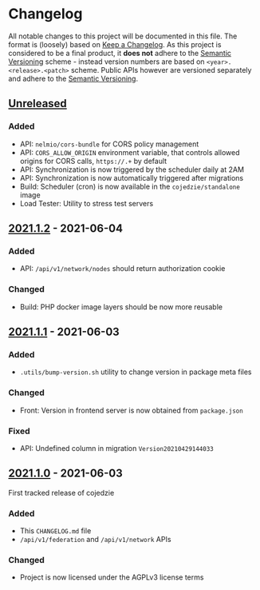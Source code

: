 # Changelog
All notable changes to this project will be documented in this file. The format is (loosely) based on [Keep a 
Changelog]. As this project is considered to be a final product, it **does not** adhere to the [Semantic Versioning] 
scheme - instead version numbers are based on `<year>.<release>.<patch>` scheme. Public APIs however are versioned 
separately and adhere to the [Semantic Versioning].  

## [Unreleased]

### Added
 - API: `nelmio/cors-bundle` for CORS policy management
 - API: `CORS_ALLOW_ORIGIN` environment variable, that controls allowed origins for CORS calls, `https://.+` by default
 - API: Synchronization is now triggered by the scheduler daily at 2AM
 - API: Synchronization is now automatically triggered after migrations
 - Build: Scheduler (cron) is now available in the `cojedzie/standalone` image
 - Load Tester: Utility to stress test servers

## [2021.1.2] - 2021-06-04

### Added
- API: `/api/v1/network/nodes` should return authorization cookie

### Changed
- Build: PHP docker image layers should be now more reusable

## [2021.1.1] - 2021-06-03

### Added
 - `.utils/bump-version.sh` utility to change version in package meta files

### Changed
 - Front: Version in frontend server is now obtained from `package.json`

### Fixed 
 - API: Undefined column in migration `Version20210429144033`

## [2021.1.0] - 2021-06-03
First tracked release of cojedzie

### Added
 - This `CHANGELOG.md` file
 - `/api/v1/federation` and `/api/v1/network` APIs

### Changed 
 - Project is now licensed under the AGPLv3 license terms

[Unreleased]: https://github.com/cojedzie/cojedzie/compare/v2021.1.1...HEAD
[2021.1.2]: https://github.com/cojedzie/cojedzie/compare/v2021.1.1...v2021.1.2
[2021.1.1]: https://github.com/cojedzie/cojedzie/compare/v2021.1.0...v2021.1.1
[2021.1.0]: https://github.com/cojedzie/cojedzie/tree/v2021.1.0

[Keep a Changelog]: https://keepachangelog.com/en/1.0.0/
[Semantic Versioning]: https://semver.org/spec/v2.0.0.html 
